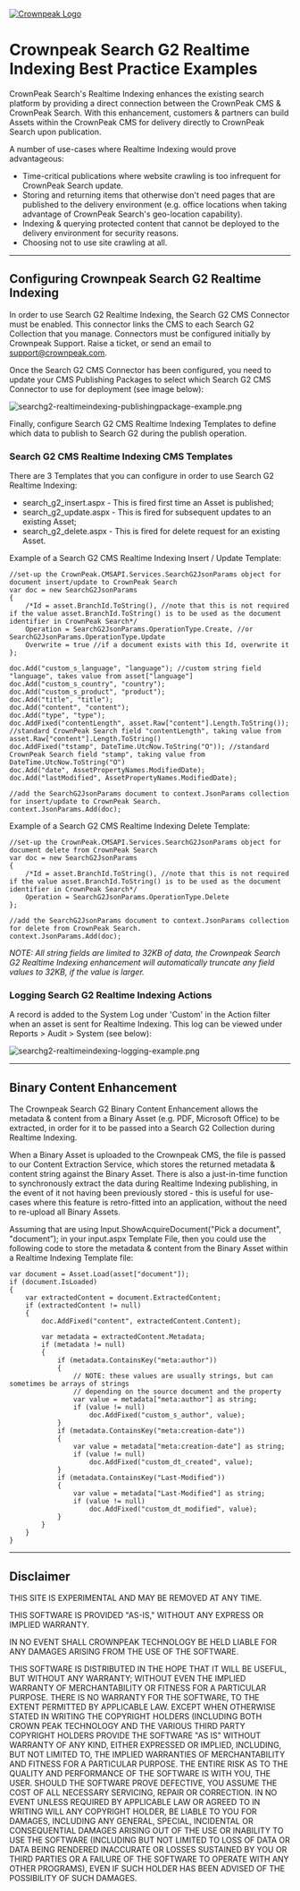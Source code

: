 <a href="http://www.crownpeak.com" target="_blank">![Crownpeak Logo](../images/logo/crownpeak-logo.png?raw=true "Crownpeak Logo")</a>

# Crownpeak Search G2 Realtime Indexing Best Practice Examples

CrownPeak Search's Realtime Indexing enhances the existing search platform by providing a direct connection between the CrownPeak CMS & CrownPeak Search. With this enhancement, customers & partners can build Assets within the CrownPeak CMS for delivery directly to CrownPeak Search upon publication.

A number of use-cases where Realtime Indexing would prove advantageous:

* Time-critical publications where website crawling is too infrequent for CrownPeak Search update.
* Storing and returning items that otherwise don't need pages that are published to the delivery environment (e.g. office locations when taking advantage of CrownPeak Search's geo-location capability).
* Indexing & querying protected content that cannot be deployed to the delivery environment for security reasons.
* Choosing not to use site crawling at all.

***

## Configuring Crownpeak Search G2 Realtime Indexing

In order to use Search G2 Realtime Indexing, the Search G2 CMS Connector must be enabled. This connector links the CMS to each Search G2 Collection that you manage. Connectors must be configured initially by Crownpeak Support. Raise a ticket, or send an email to support@crownpeak.com.

Once the Search G2 CMS Connector has been configured, you need to update your CMS Publishing Packages to select which Search G2 CMS Connector to use for deployment (see image below):

![searchg2-realtimeindexing-publishingpackage-example.png](../images/examples/searchg2-realtimeindexing-publishingpackage-example.png?raw=true "searchg2-realtimeindexing-publishingpackage-example.png")

Finally, configure Search G2 CMS Realtime Indexing Templates to define which data to publish to Search G2 during the publish operation.

### Search G2 CMS Realtime Indexing CMS Templates

There are 3 Templates that you can configure in order to use Search G2 Realtime Indexing:

* search\_g2\_insert.aspx - This is fired first time an Asset is published;
* search\_g2\_update.aspx - This is fired for subsequent updates to an existing Asset;
* search\_g2\_delete.aspx - This is fired for delete request for an existing Asset.

Example of a Search G2 CMS Realtime Indexing Insert / Update Template:

```
//set-up the CrownPeak.CMSAPI.Services.SearchG2JsonParams object for document insert/update to CrownPeak Search
var doc = new SearchG2JsonParams
{
    /*Id = asset.BranchId.ToString(), //note that this is not required if the value asset.BranchId.ToString() is to be used as the document identifier in CrownPeak Search*/
    Operation = SearchG2JsonParams.OperationType.Create, //or SearchG2JsonParams.OperationType.Update
    Overwrite = true //if a document exists with this Id, overwrite it
};
 
doc.Add("custom_s_language", "language"); //custom string field "language", takes value from asset["language"]
doc.Add("custom_s_country", "country");
doc.Add("custom_s_product", "product");
doc.Add("title", "title");
doc.Add("content", "content");
doc.Add("type", "type");
doc.AddFixed("contentLength", asset.Raw["content"].Length.ToString()); //standard CrownPeak Search field "contentLength", taking value from asset.Raw["content"].Length.ToString()
doc.AddFixed("tstamp", DateTime.UtcNow.ToString("O")); //standard CrownPeak Search field "stamp", taking value from DateTime.UtcNow.ToString("O")
doc.Add("date", AssetPropertyNames.ModifiedDate);
doc.Add("lastModified", AssetPropertyNames.ModifiedDate);
 
//add the SearchG2JsonParams document to context.JsonParams collection for insert/update to CrownPeak Search.
context.JsonParams.Add(doc);
```

Example of a Search G2 CMS Realtime Indexing Delete Template:

```
//set-up the CrownPeak.CMSAPI.Services.SearchG2JsonParams object for document delete from CrownPeak Search
var doc = new SearchG2JsonParams
{
    /*Id = asset.BranchId.ToString(), //note that this is not required if the value asset.BranchId.ToString() is to be used as the document identifier in CrownPeak Search*/
    Operation = SearchG2JsonParams.OperationType.Delete
};
 
//add the SearchG2JsonParams document to context.JsonParams collection for delete from CrownPeak Search.
context.JsonParams.Add(doc);
```

_NOTE: All string fields are limited to 32KB of data, the Crownpeak Search G2 Realtime Indexing enhancement will automatically truncate any field values to 32KB, if the value is larger._

### Logging Search G2 Realtime Indexing Actions

A record is added to the System Log under 'Custom' in the Action filter when an asset is sent for Realtime Indexing.  This log can be viewed under Reports > Audit > System (see below):

![searchg2-realtimeindexing-logging-example.png](../images/examples/searchg2-realtimeindexing-logging-example.png?raw=true "searchg2-realtimeindexing-logging-example.png")

***
## Binary Content Enhancement

The Crownpeak Search G2 Binary Content Enhancement allows the metadata & content from a Binary Asset (e.g. PDF, Microsoft Office) to be extracted, in order for it to be passed into a Search G2 Collection during Realtime Indexing.

When a Binary Asset is uploaded to the Crownpeak CMS, the file is passed to our Content Extraction Service, which stores the returned metadata & content string against the Binary Asset. There is also a just-in-time function to synchronously extract the data during Realtime Indexing publishing, in the event of it not having been previously stored - this is useful for use-cases where this feature is retro-fitted into an application, without the need to re-upload all Binary Assets.

Assuming that are using Input.ShowAcquireDocument("Pick a document", "document”); in your input.aspx Template File, then you could use the following code to store the metadata & content from the Binary Asset within a Realtime Indexing Template file:

```
var document = Asset.Load(asset["document"]);
if (document.IsLoaded)
{
	var extractedContent = document.ExtractedContent;
	if (extractedContent != null)
	{
		doc.AddFixed("content", extractedContent.Content);

		var metadata = extractedContent.Metadata;
		if (metadata != null)
		{
			if (metadata.ContainsKey("meta:author"))
			{
				// NOTE: these values are usually strings, but can sometimes be arrays of strings
				// depending on the source document and the property
				var value = metadata["meta:author"] as string;
				if (value != null)
					doc.AddFixed("custom_s_author", value);
			}
			if (metadata.ContainsKey("meta:creation-date"))
			{
				var value = metadata["meta:creation-date"] as string;
				if (value != null)
					doc.AddFixed("custom_dt_created", value);
			}
			if (metadata.ContainsKey("Last-Modified"))
			{
				var value = metadata["Last-Modified"] as string;
				if (value != null)
					doc.AddFixed("custom_dt_modified", value);
			}
		}
	}
}
```

***

## Disclaimer

THIS SITE IS EXPERIMENTAL AND MAY BE REMOVED AT ANY TIME.

THIS SOFTWARE IS PROVIDED "AS-IS," WITHOUT ANY EXPRESS OR IMPLIED WARRANTY.

IN NO EVENT SHALL CROWNPEAK TECHNOLOGY BE HELD LIABLE FOR ANY DAMAGES ARISING FROM THE USE OF THE SOFTWARE.

THIS SOFTWARE IS DISTRIBUTED IN THE HOPE THAT IT WILL BE USEFUL, BUT WITHOUT ANY WARRANTY; WITHOUT EVEN THE IMPLIED WARRANTY OF MERCHANTABILITY OR FITNESS FOR A PARTICULAR PURPOSE. THERE IS NO WARRANTY FOR THE SOFTWARE, TO THE EXTENT PERMITTED BY APPLICABLE LAW. EXCEPT WHEN OTHERWISE STATED IN WRITING THE COPYRIGHT HOLDERS (INCLUDING BOTH CROWN PEAK TECHNOLOGY AND THE VARIOUS THIRD PARTY COPYRIGHT HOLDERS PROVIDE THE SOFTWARE "AS IS" WITHOUT WARRANTY OF ANY KIND, EITHER EXPRESSED OR IMPLIED, INCLUDING, BUT NOT LIMITED TO, THE IMPLIED WARRANTIES OF MERCHANTABILITY AND FITNESS FOR A PARTICULAR PURPOSE. THE ENTIRE RISK AS TO THE QUALITY AND PERFORMANCE OF THE SOFTWARE IS WITH YOU, THE USER. SHOULD THE SOFTWARE PROVE DEFECTIVE, YOU ASSUME THE COST OF ALL NECESSARY SERVICING, REPAIR OR CORRECTION. IN NO EVENT UNLESS REQUIRED BY APPLICABLE LAW OR AGREED TO IN WRITING WILL ANY COPYRIGHT HOLDER, BE LIABLE TO YOU FOR DAMAGES, INCLUDING ANY GENERAL, SPECIAL, INCIDENTAL OR CONSEQUENTIAL DAMAGES ARISING OUT OF THE USE OR INABILITY TO USE THE SOFTWARE (INCLUDING BUT NOT LIMITED TO LOSS OF DATA OR DATA BEING RENDERED INACCURATE OR LOSSES SUSTAINED BY YOU OR THIRD PARTIES OR A FAILURE OF THE SOFTWARE TO OPERATE WITH ANY OTHER PROGRAMS), EVEN IF SUCH HOLDER HAS BEEN ADVISED OF THE POSSIBILITY OF SUCH DAMAGES.